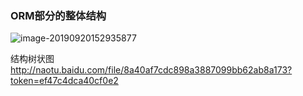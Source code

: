 ### ORM部分的整体结构

![image-20190920152935877](/Users/mojave/Tech-Note/image-20190920152935877.png)

结构树状图 http://naotu.baidu.com/file/8a40af7cdc898a3887099bb62ab8a173?token=ef47c4dca40cf0e2



